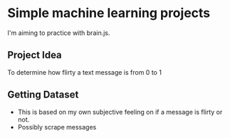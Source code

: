 # Simple machine learning projects

I'm aiming to practice with brain.js.

## Project Idea 

To determine how flirty a text message is from 0 to 1

## Getting Dataset

- This is based on my own subjective feeling on if a message is flirty or not. 
- Possibly scrape messages